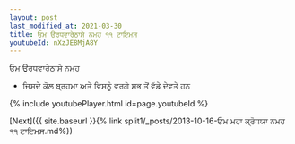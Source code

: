 ```yaml
---
layout: post
last_modified_at: 2021-03-30
title: ਓਮ ਉਰਧਵਾਰੇਠਾਸੇ ਨਮਹ ੧੧ ਟਾਇਮਸ
youtubeId: nXzJE8MjA8Y
---
```

 
 
 ਓਮ ਉਰਧਵਾਰੇਠਾਸੇ ਨਮਹ  
 
 -  ਜਿਸਦੇ ਕੋਲ ਬ੍ਰਹਮਾ ਅਤੇ ਵਿਸ਼ਨੂੰ ਵਰਗੇ ਸਭ ਤੋਂ ਵੱਡੇ ਦੇਵਤੇ ਹਨ 
 
  
 
  
 
 
 
 
 
 


{% include youtubePlayer.html id=page.youtubeId %}
 
[Next]({{ site.baseurl }}{% link  split1/_posts/2013-10-16-ਓਮ ਮਹਾ ਕ੍ਰੋਧਯਾ ਨਮਹ ੧੧ ਟਾਇਮਸ.md%})
 
